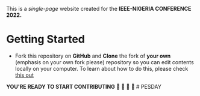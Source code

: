This is a *single-page* website created for the **IEEE-NIGERIA CONFERENCE 2022.**

# Getting Started
* Fork this repository on **GitHub** and **Clone** the fork of **your own** \(emphasis on your own fork please\) repository so you can edit contents locally on your computer. To learn about how to do this, please check [this out](https://docs.github.com/en/github-ae@latest/get-started/quickstart/fork-a-repo)

**YOU'RE READY TO START CONTRIBUTING** 🚀 🚀 🚀 🚀 # PESDAY
